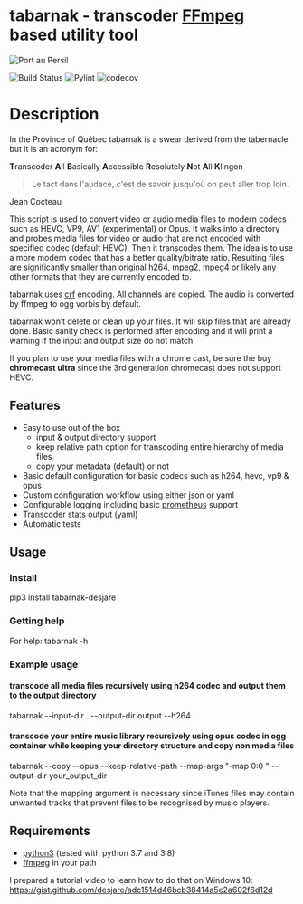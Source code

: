 # tabarnak - transcoder [FFmpeg](https://ffmpeg.org/) based utility tool
![Port au Persil](https://github.com/desjare/tabarnak/blob/main/.www/tabarnak.png?raw=true)

![Build Status](https://travis-ci.com/desjare/tabarnak.svg?branch=main)
![Pylint](https://github.com/desjare/tabarnak/workflows/Pylint/badge.svg)
![codecov](https://codecov.io/gh/desjare/tabarnak/branch/main/graph/badge.svg?token=OTM2MYLPOM)

# Description
In the Province of Québec tabarnak is a swear derived from the tabernacle but it is an acronym for:

**T**ranscoder **A**ll **B**asically **A**ccessible **R**esolutely **N**ot **A**ll **K**lingon

> Le tact dans l'audace, c'est de savoir jusqu'où on peut aller trop loin. 

Jean Cocteau

This script is used to convert video or audio media files to modern codecs such as HEVC, VP9, AV1 (experimental) or Opus. It walks into a directory and probes media files for video or audio that are not encoded with specified codec (default HEVC). Then it transcodes them. The idea is to use a more modern codec that has a better quality/bitrate ratio. Resulting files are significantly smaller than original h264, mpeg2, mpeg4 or likely any other formats that they are currently encoded to.

tabarnak uses [crf](https://trac.ffmpeg.org/wiki/Encode/H.265) encoding. All channels are copied. The audio is converted by ffmpeg to ogg vorbis by default.

tabarnak won’t delete or clean up your files. It will skip files that are already done. Basic sanity check is performed after encoding and it will print a warning if the input and output size do not match.

If you plan to use your media files with a chrome cast, be sure the buy **chromecast ultra** since the 3rd generation chromecast does not support HEVC.

## Features

* Easy to use out of the box
  * input & output directory support
  * keep relative path option for transcoding entire hierarchy of media files
  * copy your metadata (default) or not
* Basic default configuration for basic codecs such as h264, hevc, vp9 & opus
* Custom configuration workflow using either json or yaml
* Configurable logging including basic [prometheus](https://prometheus.io/) support
* Transcoder stats output (yaml)
* Automatic tests

## Usage

### Install
pip3 install tabarnak-desjare

### Getting help
For help:
tabarnak -h

### Example usage

#### transcode all media files recursively using h264 codec and output them to the output directory 
tabarnak --input-dir . --output-dir output --h264

#### transcode your entire music library recursively using opus codec in ogg container while keeping your directory structure and copy non media files
tabarnak --copy --opus --keep-relative-path --map-args "-map 0:0 " --output-dir your_output_dir

Note that the mapping argument is necessary since iTunes files may contain unwanted tracks that prevent files to be recognised by music players.

## Requirements
* [python3](https://www.python.org/) (tested with python 3.7 and 3.8)
* [ffmpeg](https://ffmpeg.org/) in your path

I prepared a tutorial video to learn how to do that on Windows 10:
https://gist.github.com/desjare/adc1514d46bcb38414a5e2a602f6d12d

